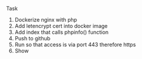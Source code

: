 Task
1. Dockerize nginx with php
2. Add letencrypt cert into docker image
3. Add index that calls phpinfo() function 
4. Push to github
5. Run so that access is via port 443 therefore  https
5. Show
